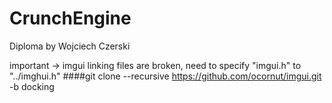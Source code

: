 # CrunchEngine
Diploma by Wojciech Czerski

important -> imgui linking files are broken, need to specify "imgui.h" to "../imghui.h"
####git clone --recursive https://github.com/ocornut/imgui.git -b docking

